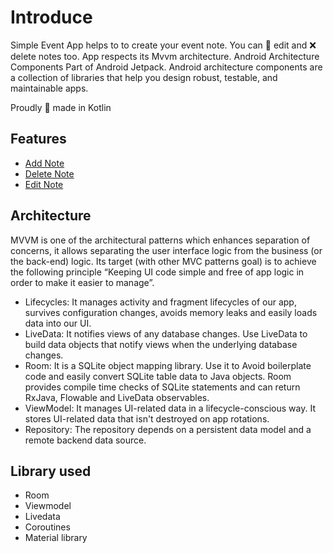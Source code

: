 # Introduce
Simple Event App helps to to create your event note. You can 📝 edit and ❌ delete notes too. App respects its Mvvm architecture. Android Architecture Components Part of Android Jetpack. Android architecture components are a collection of libraries that help you design robust, testable, and maintainable apps.

Proudly 💪 made in Kotlin

## Features

- [Add Note](#add-note)
- [Delete Note](#delete-note)
- [Edit Note](#edit-note)

## Architecture
MVVM is one of the architectural patterns which enhances separation of concerns, it allows separating the user interface logic from the business (or the back-end) logic. Its target (with other MVC patterns goal) is to achieve the following principle “Keeping UI code simple and free of app logic in order to make it easier to manage”.

- Lifecycles: It manages activity and fragment lifecycles of our app, survives configuration changes, avoids memory leaks and easily loads data into our UI.
- LiveData: It notifies views of any database changes. Use LiveData to build data objects that notify views when the underlying database changes.
- Room: It is a SQLite object mapping library. Use it to Avoid boilerplate code and easily convert SQLite table data to Java objects. Room provides compile time checks of SQLite statements and can return RxJava, Flowable and LiveData observables.
- ViewModel: It manages UI-related data in a lifecycle-conscious way. It stores UI-related data that isn't destroyed on app rotations.
- Repository: The repository depends on a persistent data model and a remote backend data source.


## Library used

- Room
- Viewmodel
- Livedata
- Coroutines
- Material library







